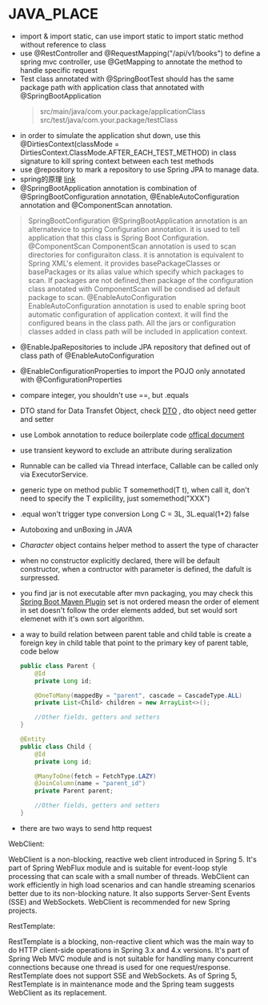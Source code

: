 # JAVA_PLACE

- import & import static, can use import static to import static method without reference to class
- use @RestController and @RequestMapping("/api/v1/books") to define a spring mvc controller, use @GetMapping to annotate the method to handle specific request
- Test class annotated with @SpringBootTest should has the same package path with application class that annotated with @SpringBootApplication
  > src/main/java/com.your.package/applicationClass   src/test/java/com.your.package/testClass
- in order to simulate the application shut down, use this @DirtiesContext(classMode = DirtiesContext.ClassMode.AFTER_EACH_TEST_METHOD) in class signature to kill spring context between each test methods
- use @repository to mark a repository to use Spring JPA to manage data.
- spring的原理 [link](https://github.wdf.sap.corp/d022051/SpringTutorial/wiki/SpringContext)
- @SpringBootApplication annotation is combination of @SpringBootConfiguration annotation, @EnableAutoConfiguration annotation and @ComponentScan annotation.
  
> SpringBootConfiguration
@SpringBootApplication annotation is an alternatevice to spring Configuration annotation. it is used to tell application that this class is Spring Boot Configuration.
@ComponentScan
ComponentScan annotation is used to scan directories for configuraiton class. it is annotation is equivalent to Spring XML's element. it provides basePackageClasses or basePackages or its alias value which specify which packages to scan. If packages are not defined,then package of the configuration class anotated with ComponentScan will be condised ad default package to scan.
@EnableAutoConfiguration
EnableAutoConfiguration annotation is used to enable spring boot automatic configuration of application context. it will find the configured beans in the class path. All the jars or configuration classes added in class path will be included in application context.

- @EnableJpaRepositories to include JPA repository that defined out of class path of @EnableAutoConfiguration
- @EnableConfigurationProperties to import the POJO only annotated with @ConfigurationProperties
- compare integer, you shouldn't use ==, but .equals
- DTO stand for Data Transfet Object, check [DTO](https://martinfowler.com/eaaCatalog/dataTransferObject.html) , dto object need getter and setter
- use Lombok annotation to reduce boilerplate code [offical document](https://projectlombok.org/features/)
- use transient keyword to exclude an attribute during seralization
- Runnable can be called via Thread interface, Callable can be called only via ExecutorService.
- generic type on method   public <T> T somemethod(T t), when call it, don't need to specify the T explicility, just somemethod("XXX")
- .equal won't trigger type conversion Long C = 3L, 3L.equal(1+2) false
- Autoboxing and unBoxing in JAVA
- _Character_ object contains helper method to assert the type of character
- when no constructor explicitly declared, there will be default constructor, when a contructor with parameter is defined, the dafult is surpressed.
- you find jar is not executable after mvn packaging, you may check this [Spring Boot Maven Plugin](https://www.baeldung.com/spring-boot-fix-the-no-main-manifest-attribute)
set is not ordered measn the order of element in set doesn't follow the order elements added, but set would sort elemenet with it's own sort algorithm.
- a way to build relation between parent table and child table is create a foreign key in child table that point to the primary key of parent table, code below
  ```java
  public class Parent {
      @Id
      private Long id;
  
      @OneToMany(mappedBy = "parent", cascade = CascadeType.ALL)
      private List<Child> children = new ArrayList<>();
  
      //Other fields, getters and setters
  }
  
  @Entity
  public class Child {
      @Id
      private Long id;
  
      @ManyToOne(fetch = FetchType.LAZY)
      @JoinColumn(name = "parent_id")
      private Parent parent;
  
      //Other fields, getters and setters
  }
  ```

- there are two ways to send http request

WebClient:

WebClient is a non-blocking, reactive web client introduced in Spring 5.
It's part of Spring WebFlux module and is suitable for event-loop style processing that can scale with a small number of threads.
WebClient can work efficiently in high load scenarios and can handle streaming scenarios better due to its non-blocking nature.
It also supports Server-Sent Events (SSE) and WebSockets.
WebClient is recommended for new Spring projects.

RestTemplate:

RestTemplate is a blocking, non-reactive client which was the main way to do HTTP client-side operations in Spring 3.x and 4.x versions.
It's part of Spring Web MVC module and is not suitable for handling many concurrent connections because one thread is used for one request/response.
RestTemplate does not support SSE and WebSockets.
As of Spring 5, RestTemplate is in maintenance mode and the Spring team suggests WebClient as its replacement.
